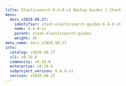 ```yaml
---
title: Elasticsearch 6.4.0-v1 Backup Guides | Stash
menu:
  docs_v2020.08.27:
    identifier: stash-elasticsearch-guides-6.4.0-v1
    name: 6.4.0-v1
    parent: stash-elasticsearch-guides
    weight: 45
menu_name: docs_v2020.08.27
info:
  catalog: v2020.08.27
  cli: v0.10.0
  community: v0.10.0
  enterprise: v0.10.0
  subproject_version: 6.4.0-v1
  version: v2020.08.27
---
```



